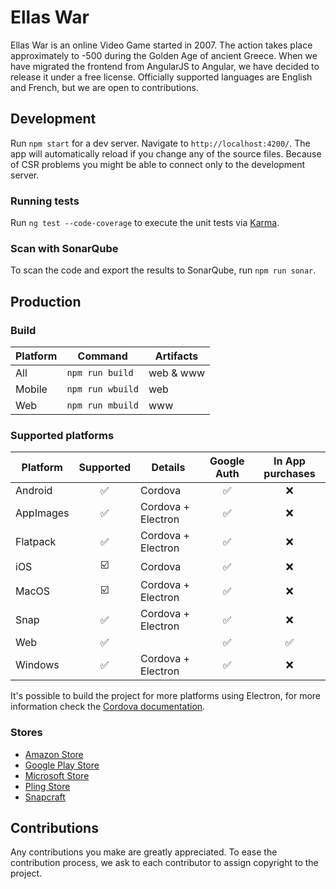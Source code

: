 # Ellas War

Ellas War is an online Video Game started in 2007. The action takes place approximately to -500 during the Golden Age of ancient Greece. When we have migrated the frontend from AngularJS to Angular, we have decided to release it under a free license. Officially supported languages are English and French, but we are open to contributions.

## Development

Run `npm start` for a dev server. Navigate to `http://localhost:4200/`. The app will automatically reload if you change any of the source files. Because of CSR problems you might be able to connect only to the development server.

### Running tests

Run `ng test --code-coverage` to execute the unit tests via [Karma](https://karma-runner.github.io).

### Scan with SonarQube

To scan the code and export the results to SonarQube, run `npm run sonar`.

## Production

### Build

| Platform | Command | Artifacts |
| ------------- | ------------- | ------------- |
| All | `npm run build` | web & www |
| Mobile | `npm run wbuild` | web |
| Web |`npm run mbuild` | www |

### Supported platforms

| Platform | Supported | Details | Google Auth | In App purchases |
| ------------- |:-------------:| ----- |:-----:|:-----:|
| Android | :white_check_mark: | Cordova | :white_check_mark: | :x: |
| AppImages | :white_check_mark: | Cordova + Electron | :white_check_mark: | :x: |
| Flatpack | :white_check_mark: | Cordova + Electron | :white_check_mark: | :x: |
| iOS | :ballot_box_with_check: | Cordova | :white_check_mark: | :x: |
| MacOS | :ballot_box_with_check: | Cordova + Electron | :white_check_mark: | :x: |
| Snap | :white_check_mark: | Cordova + Electron | :white_check_mark: | :x: |
| Web | :white_check_mark: | | :white_check_mark: | :white_check_mark: |
| Windows | :white_check_mark: | Cordova + Electron | :white_check_mark: | :x: |

It's possible to build the project for more platforms using Electron, for more information check the [Cordova documentation](https://cordova.apache.org/docs/en/latest/guide/platforms/electron/index.html).

### Stores
- [Amazon Store](https://www.amazon.fr/Virgil-Ellas-War/dp/B079CHD5BX)
- [Google Play Store](https://play.google.com/store/apps/details?id=com.ellaswar.ewnextmobile)
- [Microsoft Store](https://www.microsoft.com/p/ellas-war/9p12xq81l3qp)
- [Pling Store](https://www.pling.com/p/1891540)
- [Snapcraft](https://snapcraft.io/ellaswar)

## Contributions
Any contributions you make are greatly appreciated. To ease the contribution process, we ask to each contributor to assign copyright to the project.

